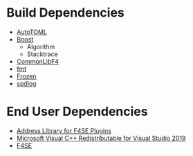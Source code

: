 # Build Dependencies
* [AutoTOML](https://github.com/Ryan-rsm-McKenzie/AutoTOML)
* [Boost](https://www.boost.org/)
	* Algorithm
	* Stacktrace
* [CommonLibF4](https://github.com/Ryan-rsm-McKenzie/CommonLibF4)
* [fmt](https://github.com/fmtlib/fmt)
* [Frozen](https://github.com/serge-sans-paille/frozen)
* [spdlog](https://github.com/gabime/spdlog)

# End User Dependencies
* [Address Library for F4SE Plugins](https://www.nexusmods.com/fallout4/mods/47327)
* [Microsoft Visual C++ Redistributable for Visual Studio 2019](https://support.microsoft.com/en-us/help/2977003/the-latest-supported-visual-c-downloads)
* [F4SE](https://f4se.silverlock.org/)
